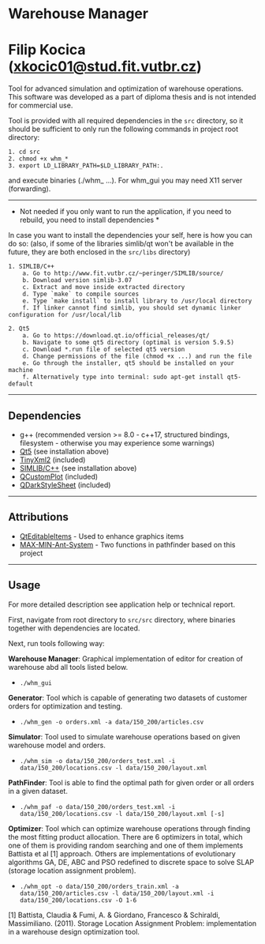 # Warehouse Manager
# Filip Kocica (xkocic01@stud.fit.vutbr.cz)

Tool for advanced simulation and optimization of warehouse operations.
This software was developed as a part of diploma thesis and is not intended for commercial use.

Tool is provided with all required dependencies in the `src` directory, so it should be sufficient to only
run the following commands in project root directory:

    1. cd src
    2. chmod +x whm_*
    3. export LD_LIBRARY_PATH=$LD_LIBRARY_PATH:.

and execute binaries (./whm_<tool> <parameters>...). For whm_gui you may need X11 server (forwarding).

---

* Not needed if you only want to run the application, if you need to rebuild, you need to install dependencies *

In case you want to install the dependencies your self, here is how you can do so:
(also, if some of the libraries simlib/qt won't be available in the future, they are both enclosed in the `src/libs` directory)

    1. SIMLIB/C++
        a. Go to http://www.fit.vutbr.cz/~peringer/SIMLIB/source/
        b. Download version simlib-3.07
        c. Extract and move inside extracted directory
        d. Type `make` to compile sources
        e. Type `make install` to install library to /usr/local directory
        f. If linker cannot find simlib, you should set dynamic linker configuration for /usr/local/lib

    2. Qt5
        a. Go to https://download.qt.io/official_releases/qt/
        b. Navigate to some qt5 directory (optimal is version 5.9.5)
        c. Download *.run file of selected qt5 version
        d. Change permissions of the file (chmod +x ...) and run the file
        e. Go through the installer, qt5 should be installed on your machine
        f. Alternatively type into terminal: sudo apt-get install qt5-default

---

## Dependencies

 * g++ (recommended version >= 8.0 - c++17, structured bindings, filesystem - otherwise you may experience some warnings)
 * [Qt5](https://www.qt.io) (see installation above)
 * [TinyXml2](https://github.com/leethomason/tinyxml2) (included)
 * [SIMLIB/C++](http://www.fit.vutbr.cz/~peringer/SIMLIB/) (see installation above)
 * [QCustomPlot](https://www.qcustomplot.com) (included)
 * [QDarkStyleSheet](https://github.com/ColinDuquesnoy/QDarkStyleSheet) (included)

---

## Attributions

 * [QtEditableItems](https://github.com/fadyosman/QtEditableItems) - Used to enhance graphics items
 * [MAX-MIN-Ant-System](https://github.com/RSkinderowicz/MAX-MIN-Ant-System) - Two functions in pathfinder based on this project

---

## Usage

For more detailed description see application help or technical report.

First, navigate from root directory to `src/src` directory, where binaries together with dependencies are located.

Next, run tools following way:


**Warehouse Manager**:
Graphical implementation of editor for creation of warehouse abd all tools listed below.

 - `./whm_gui`

**Generator**:
Tool which is capable of generating two datasets of customer orders for optimization and testing.

 - `./whm_gen -o orders.xml -a data/150_200/articles.csv`

**Simulator**:
Tool used to simulate warehouse operations based on given warehouse model and orders.

 - `./whm_sim -o data/150_200/orders_test.xml -i data/150_200/locations.csv -l data/150_200/layout.xml`

**PathFinder**:
Tool is able to find the optimal path for given order or all orders in a given dataset.

 - `./whm_paf -o data/150_200/orders_test.xml -i data/150_200/locations.csv -l data/150_200/layout.xml [-s]`

**Optimizer**:
Tool which can optimize warehouse operations through finding the most fitting product allocation.
There are 6 optimizers in total, which one of them is providing random searching and one of them implements
Battista et al [1] approach. Others are implementations of evolutionary algorithms GA, DE, ABC and PSO redefined
to discrete space to solve SLAP (storage location assignment problem).

 - `./whm_opt -o data/150_200/orders_train.xml -a data/150_200/articles.csv -l data/150_200/layout.xml -i data/150_200/locations.csv -O 1-6`


[1] Battista, Claudia & Fumi, A. & Giordano, Francesco & Schiraldi, Massimiliano. (2011).
    Storage Location Assignment Problem: implementation in a warehouse design optimization tool.